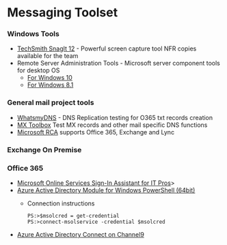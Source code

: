 # Messaging Toolset #

### Windows Tools ##
* [TechSmith SnagIt 12](https://www.techsmith.com/snagit.html) - Powerful screen capture tool NFR copies available for the team
* Remote Server Administration Tools - Microsoft server component tools for desktop OS
	* [For Windows 10](https://www.microsoft.com/en-us/download/details.aspx?id=45520)
	* [For Windows 8.1](https://www.microsoft.com/en-us/download/details.aspx?id=39296)


### General mail project tools ##

* [WhatsmyDNS](https://www.whatsmydns.net/) - DNS Replication testing for O365 txt records creation
* [MX Toolbox](https://mxtoolbox.com/) Test MX records and other mail specific DNS functions
* [Microsoft RCA](https://testconnectivity.microsoft.com/) supports Office 365, Exchange and Lync


### Exchange On Premise ##


### Office 365 ##
* [Microsoft Online Services Sign-In Assistant for IT Pros](http://go.microsoft.com/fwlink/?LinkID=286152)><br />
* [Azure Active Directory Module for Windows PowerShell (64bit)](http://go.microsoft.com/fwlink/p/?linkid=236297)<br />
	* Connection instructions
    
    	```posh
        PS:>$msolcred = get-credential
        PS:>connect-msolservice -credential $msolcred
        ```
* [Azure Active Directory Connect on Channel9](https://channel9.msdn.com/Events/Ignite/2015/BRK3862) 
